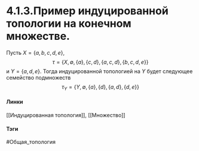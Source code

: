 # 4.1.3.Пример индуцированной топологии на конечном множестве.
Пусть $X=\{a,b,c,d,e\}$,
$$\tau=\{X,\emptyset,\{a\},\{c,d\},\{a,c,d\},\{b,c,d,e\}\}$$ и $Y=\{a,d,e\}$. Тогда индуцированной топологией на $Y$ будет следующее семейство подмножеств 
$$\tau_{Y}=\{Y,\emptyset,\{a\},\{d\},\{a,d\},\{d,e\}\}$$

#### Линки
[[Индуцированная топология]],
[[Множество]]
#### Тэги 
 #Общая_топология